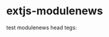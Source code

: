 # extjs-modulenews
test modulenews
head tegs:

<link href="/extjs/resources/css/ext-all.css" media="screen" rel="stylesheet" type="text/css" >
<script type="text/javascript" src="/extjs/adapter/ext/ext-base-debug.js"></script>
<script type="text/javascript" src="/extjs/ext-all-debug.js"></script>
<script type="text/javascript" src="/app.js"></script>
<script type="text/javascript" src="/app/store/NewsStore.js"></script>
<script type="text/javascript" src="/app/view/NewsList.js"></script>
<script type="text/javascript" src="/app/view/NewsAdd.js"></script>
<script type="text/javascript" src="/app/view/indexPage.js"></script></head>
